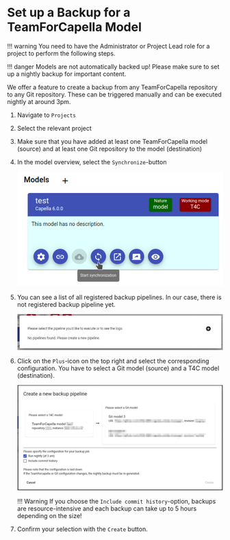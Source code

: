 <!--
 ~ SPDX-FileCopyrightText: Copyright DB Netz AG and the capella-collab-manager contributors
 ~ SPDX-License-Identifier: Apache-2.0
 -->

# Set up a Backup for a TeamForCapella Model

<!-- prettier-ignore -->
!!! warning
    You need to have the Administrator or Project Lead role for a
    project to perform the following steps.

<!-- prettier-ignore -->
!!! danger
    Models are not automatically backed up! Please make sure to set up a nightly
    backup for important content.

We offer a feature to create a backup from any TeamForCapella repository to any
Git repository. These can be triggered manually and can be executed nightly at
around 3pm.

<!-- prettier-ignore-start -->

1. Navigate to `Projects`
1. Select the relevant project
1. Make sure that you have added at least one TeamForCapella model (source) and
   at least one Git repository to the model (destination)
1. In the model overview, select the `Synchronize`-button

    ![Model overview](./model-overview.png)

1. You can see a list of all registered backup pipelines.
   In our case, there is not registered backup pipeline yet.

    ![Backup pipeline](./backups-overview.png)

1. Click on the `Plus`-icon on the top right and select the corresponding configuration.
   You have to select a Git model (source) and a T4C model (destination).

    ![Create a backup pipeline](./create-pipeline.png)

    !!! Warning
        If you choose the `Include commit history`-option, backups are resource-intensive
        and each backup can take up to 5 hours depending on the size!

1. Confirm your selection with the `Create` button.

<!-- prettier-ignore-end -->
